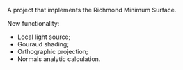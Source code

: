 A project that implements the Richmond Minimum Surface.

New functionality:
- Local light source;
- Gouraud shading;
- Orthographic projection;
- Normals analytic calculation.
